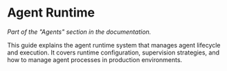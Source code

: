 # Agent Runtime

_Part of the "Agents" section in the documentation._

This guide explains the agent runtime system that manages agent lifecycle and execution. It covers runtime configuration, supervision strategies, and how to manage agent processes in production environments.
